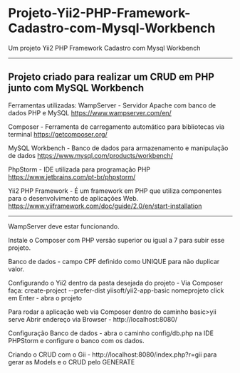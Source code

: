 # Projeto-Yii2-PHP-Framework-Cadastro-com-Mysql-Workbench
Um projeto Yii2 PHP Framework Cadastro com Mysql Workbench

-------------------------------------------------------------------------------
Projeto criado para realizar um CRUD em PHP junto com MySQL Workbench
-------------------------------------------------------------------------------

Ferramentas utilizadas:
WampServer - Servidor Apache com banco de dados PHP e MySQL
https://www.wampserver.com/en/

Composer - Ferramenta de carregamento automático para bibliotecas via terminal
https://getcomposer.org/

MySQL Workbench - Banco de dados para armazenamento e manipulação de dados
https://www.mysql.com/products/workbench/

PhpStorm - IDE utilizada para programação PHP
https://www.jetbrains.com/pt-br/phpstorm/

Yii2 PHP Framework - É um framework em PHP que utiliza componentes para o desenvolvimento de aplicações Web.
https://www.yiiframework.com/doc/guide/2.0/en/start-installation

-------------------------------------------------------------------------------
WampServer deve estar funcionando.

Instale o Composer com PHP versão  superior ou igual a 7 para subir esse projeto.

Banco de dados - campo CPF definido como UNIQUE para não duplicar valor.

Configurando o Yii2 dentro da pasta desejada do projeto - Via Composer faça: create-project --prefer-dist yiisoft/yii2-app-basic nomeprojeto 
click em Enter - abra o projeto

Para rodar a aplicação web via Composer dentro do caminho basic>yii serve
Abrir endereço via Browser -  http://localhost:8080/

Configuração Banco de dados - abra o caminho config/db.php na IDE PHPStorm e configure o banco com os dados.

Criando o CRUD com o Gii - http://localhost:8080/index.php?r=gii para gerar as Models e o CRUD pelo GENERATE



